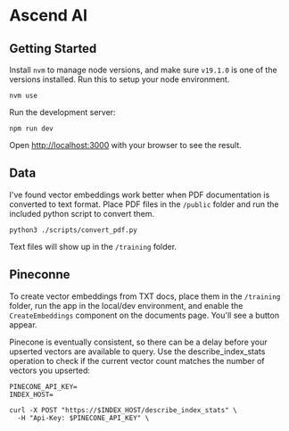 # Ascend AI

## Getting Started

Install `nvm` to manage node versions, and make sure `v19.1.0` is one of the versions installed. Run this to setup your node environment.

```shell
nvm use
```

Run the development server:

```shell
npm run dev
```

Open [http://localhost:3000](http://localhost:3000) with your browser to see the result.

## Data

I've found vector embeddings work better when PDF documentation is converted to text format. Place PDF files in the `/public` folder and run the included python script to convert them.

```shell
python3 ./scripts/convert_pdf.py
```

Text files will show up in the `/training` folder.

## Pineconne

To create vector embeddings from TXT docs, place them in the `/training` folder, run the app in the local/dev environment, and enable the `CreateEmbeddings` component on the documents page. You'll see a button appear.

Pinecone is eventually consistent, so there can be a delay before your upserted vectors are available to query. Use the describe_index_stats operation to check if the current vector count matches the number of vectors you upserted:

```shell
PINECONE_API_KEY=
INDEX_HOST=

curl -X POST "https://$INDEX_HOST/describe_index_stats" \
  -H "Api-Key: $PINECONE_API_KEY" \
```
